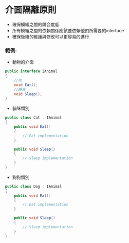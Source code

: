 # 介面隔離原則
- 確保模組之間的耦合度低
- 所有模組之間的依賴關係應該要依賴他們所需要的interface
- 確保後續的維護與修改可以更容易的進行


### 範例:
- 動物的介面

```csharp
public interface IAnimal
{
    //吃
    void Eat();
    //睡覺
    void Sleep();
}
```

- 貓咪類別

```csharp
public class Cat : IAnimal
{
    public void Eat()
    {
        // Eat implementation
    }

    public void Sleep()
    {
        // Sleep implementation
    }
}
```

- 狗狗類別

```csharp
public class Dog : IAnimal
{
    public void Eat()
    {
        // Eat implementation
    }

    public void Sleep()
    {
        // Sleep implementation
    }
}
```